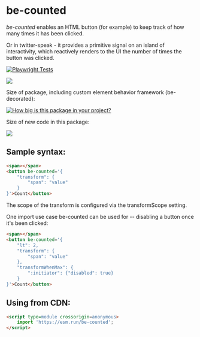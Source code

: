 # be-counted

*be-counted* enables an HTML button (for example) to keep track of how many times it has been clicked.

Or in twitter-speak - it provides a primitive signal on an island of interactivity, which reactively renders to the UI the number of times the button was clicked.

[![Playwright Tests](https://github.com/bahrus/be-counted/actions/workflows/CI.yml/badge.svg?branch=baseline)](https://github.com/bahrus/be-counted/actions/workflows/CI.yml)

<a href="https://nodei.co/npm/be-counted/"><img src="https://nodei.co/npm/be-counted.png"></a>

Size of package, including custom element behavior framework (be-decorated):

[![How big is this package in your project?](https://img.shields.io/bundlephobia/minzip/be-counted?style=for-the-badge)](https://bundlephobia.com/result?p=be-counted)

Size of new code in this package:

<img src="http://img.badgesize.io/https://cdn.jsdelivr.net/npm/be-counted?compression=gzip">


## Sample syntax:

```html
<span></span>
<button be-counted='{
    "transform": {
        "span": "value"
    }
}'>Count</button>
```

The scope of the transform is configured  via the transformScope setting.

One import use case be-counted can be used for -- disabling a button once it's been clicked:

```html
<span></span>
<button be-counted='{
    "lt": 2,
    "transform": {
        "span": "value"
    },
    "transformWhenMax": {
        ":initiator": {"disabled": true}
    }
}'>Count</button>
```


## Using from CDN:

```html
<script type=module crossorigin=anonymous>
    import 'https://esm.run/be-counted';
</script>
```

